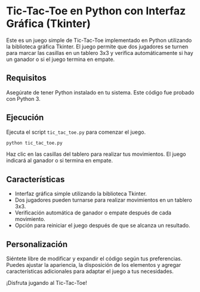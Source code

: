 # Tic-Tac-Toe en Python con Interfaz Gráfica (Tkinter)

Este es un juego simple de Tic-Tac-Toe implementado en Python utilizando la biblioteca gráfica Tkinter. El juego permite que dos jugadores se turnen para marcar las casillas en un tablero 3x3 y verifica automáticamente si hay un ganador o si el juego termina en empate.

## Requisitos

Asegúrate de tener Python instalado en tu sistema. Este código fue probado con Python 3.

## Ejecución

Ejecuta el script `tic_tac_toe.py` para comenzar el juego.

```bash
python tic_tac_toe.py
```

Haz clic en las casillas del tablero para realizar tus movimientos. El juego indicará al ganador o si termina en empate.

## Características

- Interfaz gráfica simple utilizando la biblioteca Tkinter.
- Dos jugadores pueden turnarse para realizar movimientos en un tablero 3x3.
- Verificación automática de ganador o empate después de cada movimiento.
- Opción para reiniciar el juego después de que se alcanza un resultado.

## Personalización

Siéntete libre de modificar y expandir el código según tus preferencias. Puedes ajustar la apariencia, la disposición de los elementos y agregar características adicionales para adaptar el juego a tus necesidades.

¡Disfruta jugando al Tic-Tac-Toe!
```
